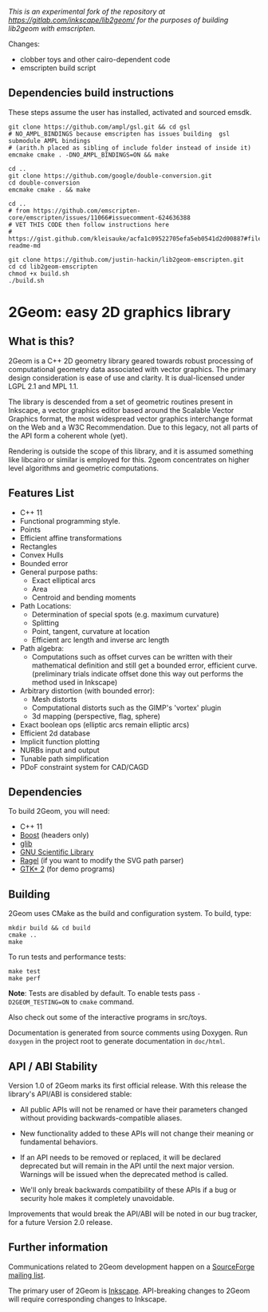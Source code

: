_This is an experimental fork of the repository at https://gitlab.com/inkscape/lib2geom/ for the purposes of building lib2geom with emscripten._ 

Changes:
- clobber toys and other cairo-dependent code
- emscripten build script

## Dependencies build instructions

These steps assume the user has installed, activated and sourced emsdk.

```
git clone https://github.com/ampl/gsl.git && cd gsl
# NO_AMPL_BINDINGS because emscripten has issues building  gsl submodule AMPL bindings 
# (arith.h placed as sibling of include folder instead of inside it)
emcmake cmake . -DNO_AMPL_BINDINGS=ON && make

cd ..
git clone https://github.com/google/double-conversion.git 
cd double-conversion
emcmake cmake . && make

cd ..
# from https://github.com/emscripten-core/emscripten/issues/11066#issuecomment-624636388
# VET THIS CODE then follow instructions here
# https://gist.github.com/kleisauke/acfa1c09522705efa5eb0541d2d00887#file-readme-md

git clone https://github.com/justin-hackin/lib2geom-emscripten.git
cd cd lib2geom-emscripten
chmod +x build.sh
./build.sh
```

# 2Geom: easy 2D graphics library

## What is this?

2Geom is a C++ 2D geometry library geared towards robust processing of
computational geometry data associated with vector graphics. The primary
design consideration is ease of use and clarity. It is dual-licensed
under LGPL 2.1 and MPL 1.1.

The library is descended from a set of geometric routines present in
Inkscape, a vector graphics editor based around the Scalable Vector
Graphics format, the most widespread vector graphics interchange format
on the Web and a W3C Recommendation. Due to this legacy, not all parts
of the API form a coherent whole (yet).

Rendering is outside the scope of this library, and it is assumed
something like libcairo or similar is employed for this.  2geom
concentrates on higher level algorithms and geometric computations.


## Features List

* C++ 11
* Functional programming style.
* Points
* Efficient affine transformations
* Rectangles
* Convex Hulls
* Bounded error
* General purpose paths:
  + Exact elliptical arcs
  + Area
  + Centroid and bending moments
* Path Locations:
  + Determination of special spots (e.g. maximum curvature)
  + Splitting
  + Point, tangent, curvature at location
  + Efficient arc length and inverse arc length
* Path algebra:
  + Computations such as offset curves can be written with their mathematical definition
    and still get a bounded error, efficient curve. (preliminary trials indicate offset
    done this way out performs the method used in Inkscape)
* Arbitrary distortion (with bounded error):
  + Mesh distorts
  + Computational distorts such as the GIMP's 'vortex' plugin
  + 3d mapping (perspective, flag, sphere)
* Exact boolean ops (elliptic arcs remain elliptic arcs)
* Efficient 2d database
* Implicit function plotting
* NURBs input and output
* Tunable path simplification
* PDoF constraint system for CAD/CAGD


## Dependencies

To build 2Geom, you will need:

* C++ 11
* [Boost](http://www.boost.org/) (headers only)
* [glib](https://wiki.gnome.org/Projects/GLib)
* [GNU Scientific Library](http://www.gnu.org/software/gsl/)
* [Ragel](http://www.colm.net/open-source/ragel/) (if you want to modify the SVG path parser)
* [GTK+ 2](http://www.gtk.org/) (for demo programs)


## Building

2Geom uses CMake as the build and configuration system. To build, type:

    mkdir build && cd build
    cmake ..
    make

To run tests and performance tests:

    make test
    make perf
    
**Note**: Tests are disabled by default. To enable tests pass `-D2GEOM_TESTING=ON` to `cmake` command.  

Also check out some of the interactive programs in src/toys.

Documentation is generated from source comments using Doxygen.
Run `doxygen` in the project root to generate documentation in
`doc/html`.


## API / ABI Stability

Version 1.0 of 2Geom marks its first official release.  With this
release the library's API/ABI is considered stable:

 * All public APIs will not be renamed or have their parameters changed
   without providing backwards-compatible aliases.

 * New functionality added to these APIs will not change their meaning
   or fundamental behaviors.

 * If an API needs to be removed or replaced, it will be declared
   deprecated but will remain in the API until the next major version.
   Warnings will be issued when the deprecated method is called.

 * We'll only break backwards compatibility of these APIs if a bug or
   security hole makes it completely unavoidable.

Improvements that would break the API/ABI will be noted in our bug
tracker, for a future Version 2.0 release.


## Further information

Communications related to 2Geom development happen on a
[SourceForge mailing list](https://lists.sourceforge.net/lists/listinfo/lib2geom-devel).

The primary user of 2Geom is [Inkscape](https://inkscape.org/en/).
API-breaking changes to 2Geom will require corresponding changes to
Inkscape.
